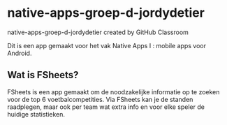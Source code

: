 # native-apps-groep-d-jordydetier
native-apps-groep-d-jordydetier created by GitHub Classroom

Dit is een app gemaakt voor het vak Native Apps I : mobile apps voor Android.

## Wat is FSheets?
FSheets is een app gemaakt om de noodzakelijke informatie op te zoeken voor de top 6 voetbalcompetities. Via FSheets kan je de standen raadplegen, maar ook 
per team wat extra info en voor elke speler de huidige statistieken.
